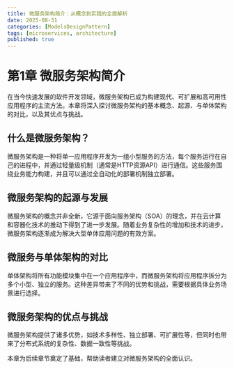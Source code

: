 ```yaml
---
title: 微服务架构简介：从概念到实践的全面解析
date: 2025-08-31
categories: [ModelsDesignPattern]
tags: [microservices, architecture]
published: true
---
```


# 第1章 微服务架构简介

在当今快速发展的软件开发领域，微服务架构已成为构建现代、可扩展和高可用性应用程序的主流方法。本章将深入探讨微服务架构的基本概念、起源、与单体架构的对比，以及其优点与挑战。

## 什么是微服务架构？

微服务架构是一种将单一应用程序开发为一组小型服务的方法，每个服务运行在自己的进程中，并通过轻量级机制（通常是HTTP资源API）进行通信。这些服务围绕业务能力构建，并且可以通过全自动化的部署机制独立部署。

## 微服务架构的起源与发展

微服务架构的概念并非全新，它源于面向服务架构（SOA）的理念，并在云计算和容器化技术的推动下得到了进一步发展。随着业务复杂性的增加和技术的进步，微服务架构逐渐成为解决大型单体应用问题的有效方案。

## 微服务与单体架构的对比

单体架构将所有功能模块集中在一个应用程序中，而微服务架构将应用程序拆分为多个小型、独立的服务。这种差异带来了不同的优势和挑战，需要根据具体业务场景进行选择。

## 微服务架构的优点与挑战

微服务架构提供了诸多优势，如技术多样性、独立部署、可扩展性等，但同时也带来了分布式系统的复杂性、数据一致性等挑战。

本章为后续章节奠定了基础，帮助读者建立对微服务架构的全面认识。